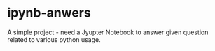 # ipynb-anwers
A simple project - need a Jyupter Notebook to answer given question related to various python usage.

